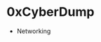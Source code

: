 <head>
  <meta charset="utf-8">
  <meta name="viewport" content="width=device-width, initial-scale=1.0">
  <title>0xNetworking</title>
  <link rel="stylesheet" href="https://stackedit.io/style.css" />
  <style>
    a {
      text-decoration: none;
    }
  </style>
</head>

# 0xCyberDump

- [Networking](0xNetworking.html)
